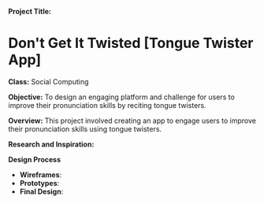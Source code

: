**Project Title:** 
# Don't Get It Twisted [Tongue Twister App]

**Class:** Social Computing

**Objective:** To design an engaging platform and challenge for users to improve their pronunciation skills by reciting tongue twisters.


**Overview:** This project involved creating an app to engage users to improve their pronunciation skills using tongue twisters. 

**Research and Inspiration:**

**Design Process**
  - **Wireframes**:
  - **Prototypes**:
  - **Final Design**:
